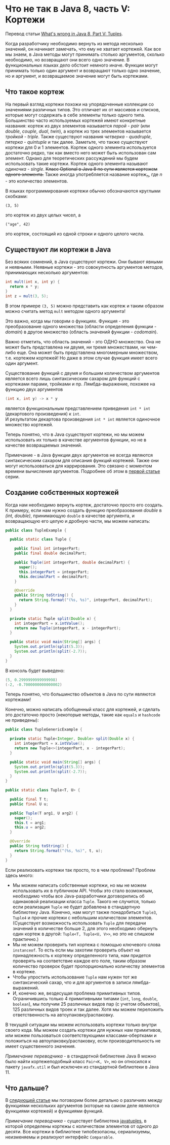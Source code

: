 # Что не так в Java 8, часть V: Кортежи #

Перевод статьи [What's wrong in Java 8, Part V: Tuples][OriginalLink].

Когда разработчику необходимо вернуть из метода несколько значений, он начинает замечать, что
ему не хватает кортежей.
Как все мы знаем, в Java методы могут принимать столько аргументов, сколько необходимо, но 
возвращают они всего одно значение.
В функциональных языках дело обстоит немного иначе.
Функции могут принимать только один аргумент и возвращают только одно значение, но и аргумент, 
и возвращаемое значение могут быть кортежами.


## Что такое кортеж ##

На первый взгляд кортежи похожи на упорядоченные коллекции со значениями различных типов.
Это отличает их от массивов и списков, которые могут содержать в себе элементы только одного типа.
Большинство часто используемых кортежей имеют конкретные названия:
кортеж из двух элементов называется _парой_ - _pair_ (или _double_, _couple_, _dual_, _twin_), 
а кортеж из трех элементов называется _тройкой_ - _triple_.
Также существуют названия _четверка_ - _quadruple_, _пятерка_ - _quintuple_ и так далее.
Заметьте, что также существуют кортежи для 0 и 1 элементов.
Кортеж одного элемента используется достаточно редко, так как вместо него может быть использован
сам элемент.
Однако для теоретических рассуждений мы будем использовать такие кортежи.
Кортеж одного элемента называют _одиночка_ - _single_.
~~Класс Optional в Java 8 по сути является кортежем одного элемента.~~
Также иногда употребляется название кортеж<sub>n</sub>, где _n_ - это количество элементов.

В языках программирования кортежи обычно обозначаются круглыми скобками:
```
(3, 5)
```
это кортеж из двух целых чисел, а
```
("age", 42)
```
это кортеж, состоящий из одной строки и одного целого числа.


## Существуют ли кортежи в Java ##

Без всяких сомнений, в Java существуют кортежи.
Они бывают явными и неявными.
Неявные кортежи - это совокупность аргументов методов, принимающих несколько аргументов:
```java
int mult(int x, int y) {
  return x * y;
}
int z = mult(3, 5);
``` 
В этом примере `(3, 5)` можно представить как кортеж и таким образом можно считать метод `mult` 
методом одного аргумента!

Это важно, когда мы говорим о функциях.
Функция - это преобразование одного множества (области определения функции - _domain_) 
в другое множество (область значений функции - _codomain_).

Важно отметить, что область значений - это ОДНО множество. 
Она не может быть представлена ни двумя, ни тремя множествами, ни чем-либо еще.
Она может быть представлена многомерным множеством, т.е. кортежем кортежей!
Но даже в этом случае функция имеет всего один аргумент.

Существование функций с двумя и большим количеством аргументов является всего лишь синтаксическим 
сахаром для функций с кортежами парами, тройками и пр.
Лямбда-выражение, похожее на функцию двух аргументов
```java
(int x, int y) -> x * y
``` 
является функциональным представлением приведения `int * int` (декартового произведения) к `int`.   
И результатом декартова произведения `int * int` является одиночное множество кортежей.

Теперь понятно, что в Java существуют кортежи, но мы можем использовать их только в качестве 
аргументов функции, но не в качестве возвращаемых значений.

Примечание - в Java функции двух аргументов не всегда являются синтаксическим сахаром 
для описания функций кортежей.
Также они могут использоваться для каррирования.
Это связано с моментом времени вычисления аргументов.
Подробнее об этом в [первой статье][Wrong-1-Ru] серии.


## Создание собственных кортежей ##

Когда нам необходимо вернуть кортеж, достаточно просто его создать.
К примеру, если нам нужно создать функцию преобразования _double_ в _(int, double)_, принимающую
`double` в качестве аргумента, и возвращающую его целую и дробную части, мы можем написать:
```java
public class TupleExample {

  public static class Tuple {

    public final int integerPart;
    public final double decimalPart;

    public Tuple(int integerPart, double decimalPart) {
      super();
      this.integerPart = integerPart;
      this.decimalPart = decimalPart;
    }

    @Override
    public String toString() {
      return String.format("(%s, %s)", integerPart, decimalPart);
    }
  }

  private static Tuple split(Double x) {
    int integerPart = x.intValue();
    return new Tuple(integerPart, x - integerPart);
  }

  public static void main(String[] args) {
    System.out.println(split(5.3));
    System.out.println(split(-2.7));
  }
}
```
В консоль будет выведено:
```java
(5, 0.2999999999999998)
(-2, -0.7000000000000002)
```
Теперь понятно, что большинство объектов в Java по сути являются кортежами!

Конечно, можно написать обобщенный класс для кортежей, и сделать это достаточно просто 
(некоторые методы, такие как `equals` и `hashcode` не приведены):
```java
public class TupleGenericExample {

  private static Tuple<Integer, Double> split(Double x) {
    int integerPart = x.intValue();
    return new Tuple<>(integerPart, x - integerPart);
  }

  public static void main(String[] args) {
    System.out.println(split(5.3));
    System.out.println(split(-2.7));
  }
}

public static class Tuple<T, U> {

  public final T t;
  public final U u;

  public Tuple(T arg1, U arg2) {
    super();
    this.t = arg1;
    this.u = arg2;
  }

  @Override
  public String toString() {
    return String.format("(%s, %s)", t, u);
  }
}
```
Если реализовать кортежи так просто, то в чем проблема?
Проблем здесь много:
- Мы можем написать собственные кортежи, но мы не можем использовать их в публичном API.
Чтобы это стало возможным, необходимо чтобы все Java-разработчики договорились об одинаковой 
реализации класса `Tuple`.
Такого не случится, только если реализация `Tuple` не будет добавлена в стандартную библиотеку Java.
Конечно, нам могут также понадобиться `Tuple3`, `Tuple4` и прочие кортежи с небольшим количеством
элементов.
(Существует возможность использовать `Tuple` для передачи значений в количестве больше 2, для
этого необходимо обернуть один кортеж в другой: `Tuple<T, Tuple<U, V>>`, но это не слишком
практично.)
- Мы не можем проверить тип кортежа с помощью ключевого слова `instanceof`.
То есть если мы захотим проверить объект на принадлежность к кортежу определенного типа,
нам придется проверять на соответствие каждое его поле, таким образом количество проверок будет
пропорционально количеству элементов в кортеже.
- Чтобы упростить использование `Tuple` нам нужен тот же синтаксический сахар, что и 
для аргументов в записи лямбда-выражений.
- И, конечно же, вездесущая проблема примитивных типов.
Ограничившись только 4 примитивными типами (`int`, `long`, `double`, `boolean`), мы получим
25 различных видов пар (с учетом объектов), 125 различных видов троек и так далее.
Хотя мы можем переложить ответственность на автоупаковку/распаковку.

В текущей ситуации мы можем использовать кортежи только внутри своего кода.
Мы можем создать кортежи для нужных нам примитивов, или можем пользоваться соответствующими 
классами-обертками и положиться на автоупаковку/распаковку, если производительность не
имеет существенного значения.

_Примечание переводчика_ - в стандартной библиотеке Java 8 можно было найти кортежеподобный 
класс `Pair<K, V>`, но он относился к пакету `javafx.util` 
и был исключен из стандартной библиотеки в Java 11.

## Что дальше? ##

В [следующей статье][Wrong-6-Ru] мы поговорим более детально о различиях между функциями нескольких аргументов
(которые на самом деле являются функциями кортежей) и функциями функций.

_Примечание переводчика_ - существует библиотека [javatuples][JavaTuples], 
в которой определены кортежы с количеством элементов от одного до десяти. 
Все кортежи в библиотеке типобезопасны, сериализуемы, неизменяемы и реализуют интерфейс `Comparable`.

[OriginalLink]: https://dzone.com/articles/whats-wrong-java-8-part-v
[Wrong-1-Ru]: Wrong_in_Java_8_Part_1.md
[Wrong-6-Ru]: Wrong_in_Java_8_Part_6.md
[JavaTuples]: https://www.javatuples.org
